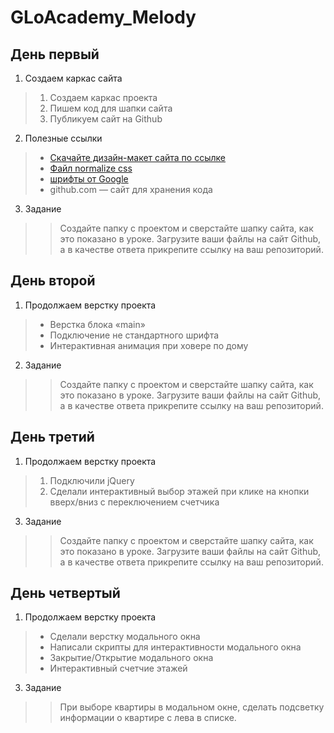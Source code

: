 # GLoAcademy_Melody

## День первый
1. Создаем каркас сайта
> 1. Создаем каркас проекта
> 2. Пишем код для шапки сайта
> 3. Публикуем сайт на Github
2. Полезные ссылки
> * [Скачайте дизайн-макет сайта по ссылке](https://drive.google.com/file/d/1xGxWYqKQigEE67Yb9psVjrki7_L53tqJ/view)
> * [Файл normalize css](https://necolas.github.io/normalize.css/)
> * [шрифты от Google](https://fonts.google.com)
> * github.com — сайт для хранения кода 
3. Задание
>> Создайте папку с проектом и сверстайте шапку сайта, как это показано в уроке. Загрузите ваши файлы на сайт Github, а в качестве  ответа прикрепите ссылку на ваш репозиторий.

## День второй
1. Продолжаем верстку проекта
> * Верстка блока «main»
> * Подключение не стандартного шрифта
> * Интерактивная анимация при ховере по дому
2. Задание
>> Создайте папку с проектом и сверстайте шапку сайта, как это показано в уроке. Загрузите ваши файлы на сайт Github, а в качестве  ответа прикрепите ссылку на ваш репозиторий.

## День третий
1. Продолжаем верстку проекта
> 1. Подключили jQuery
> 2. Сделали интерактивный выбор этажей при клике на кнопки вверх/вниз с переключением счетчика
3. Задание
>> Создайте папку с проектом и сверстайте шапку сайта, как это показано в уроке. Загрузите ваши файлы на сайт Github, а в качестве  ответа прикрепите ссылку на ваш репозиторий.

## День четвертый
1. Продолжаем верстку проекта
> * Сделали верстку модального окна
> * Написали скрипты для интерактивности модального окна
> * Закрытие/Открытие модального окна
> * Интерактивный счетчие этажей
3. Задание
>> При выборе квартиры в модальном окне, сделать подсветку информации о квартире с лева в списке.



